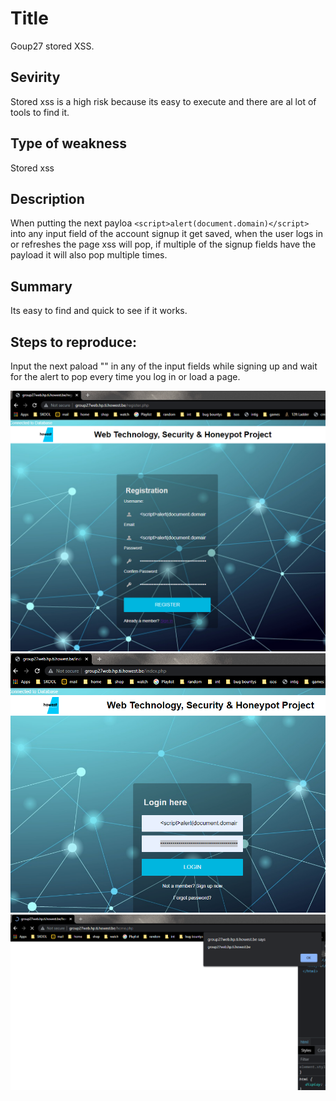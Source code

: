 # Title
Goup27 stored XSS.

## Sevirity
Stored xss is a high risk because its easy to execute and there are al lot of tools to find it.

## Type of weakness
Stored xss

## Description
When putting the next payloa 
`<script>alert(document.domain)</script>`
into any input field of the account signup it get saved,
when the user logs in or refreshes the page xss will pop,
if multiple of the signup fields have the payload it will also pop multiple times.

## Summary
Its easy to find and quick to see if it works.

## Steps to reproduce:
Input the next paload
"<script>alert(document.domain)</script>" 
in any of the input fields while signing up
and wait for the alert to pop every time you log in or load a page.

![](signup.png)
![](login.png)
![](script_alert_domain_script.png)

